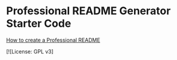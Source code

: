 # Professional README Generator Starter Code

[How to create a Professional README](./readme-guide.md)

[![License: GPL v3]
